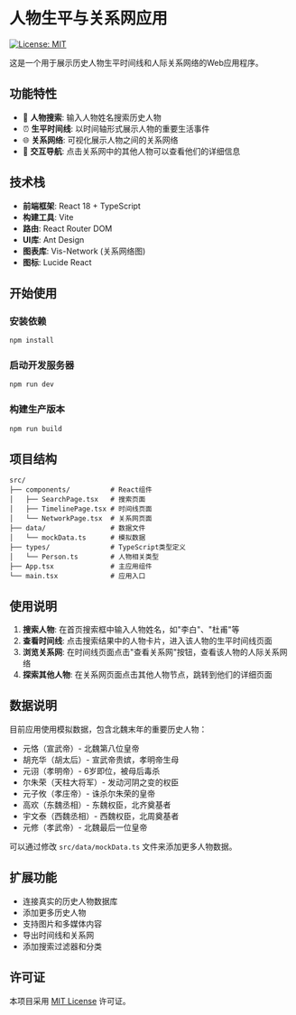 # 人物生平与关系网应用

[![License: MIT](https://img.shields.io/badge/License-MIT-yellow.svg)](LICENSE)

这是一个用于展示历史人物生平时间线和人际关系网络的Web应用程序。

## 功能特性

- 📝 **人物搜索**: 输入人物姓名搜索历史人物
- ⏰ **生平时间线**: 以时间轴形式展示人物的重要生活事件
- 🌐 **关系网络**: 可视化展示人物之间的关系网络
- 🔗 **交互导航**: 点击关系网中的其他人物可以查看他们的详细信息

## 技术栈

- **前端框架**: React 18 + TypeScript
- **构建工具**: Vite
- **路由**: React Router DOM
- **UI库**: Ant Design
- **图表库**: Vis-Network (关系网络图)
- **图标**: Lucide React

## 开始使用

### 安装依赖

```bash
npm install
```

### 启动开发服务器

```bash
npm run dev
```

### 构建生产版本

```bash
npm run build
```

## 项目结构

```tree
src/
├── components/          # React组件
│   ├── SearchPage.tsx   # 搜索页面
│   ├── TimelinePage.tsx # 时间线页面
│   └── NetworkPage.tsx  # 关系网页面
├── data/                # 数据文件
│   └── mockData.ts      # 模拟数据
├── types/               # TypeScript类型定义
│   └── Person.ts        # 人物相关类型
├── App.tsx              # 主应用组件
└── main.tsx             # 应用入口
```

## 使用说明

1. **搜索人物**: 在首页搜索框中输入人物姓名，如"李白"、"杜甫"等
2. **查看时间线**: 点击搜索结果中的人物卡片，进入该人物的生平时间线页面
3. **浏览关系网**: 在时间线页面点击"查看关系网"按钮，查看该人物的人际关系网络
4. **探索其他人物**: 在关系网页面点击其他人物节点，跳转到他们的详细页面

## 数据说明

目前应用使用模拟数据，包含北魏末年的重要历史人物：

- 元恪（宣武帝）- 北魏第八位皇帝
- 胡充华（胡太后）- 宣武帝贵嫔，孝明帝生母
- 元诩（孝明帝）- 6岁即位，被母后毒杀
- 尔朱荣（天柱大将军）- 发动河阴之变的权臣
- 元子攸（孝庄帝）- 诛杀尔朱荣的皇帝
- 高欢（东魏丞相）- 东魏权臣，北齐奠基者
- 宇文泰（西魏丞相）- 西魏权臣，北周奠基者
- 元修（孝武帝）- 北魏最后一位皇帝

可以通过修改 `src/data/mockData.ts` 文件来添加更多人物数据。

## 扩展功能

- 连接真实的历史人物数据库
- 添加更多历史人物
- 支持图片和多媒体内容
- 导出时间线和关系网
- 添加搜索过滤器和分类

## 许可证

本项目采用 [MIT License](LICENSE) 许可证。
